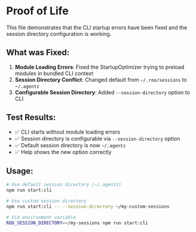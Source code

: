 # Proof of Life

This file demonstrates that the CLI startup errors have been fixed and the session directory configuration is working.

## What was Fixed:

1. **Module Loading Errors**: Fixed the StartupOptimizer trying to preload modules in bundled CLI context
2. **Session Directory Conflict**: Changed default from `~/.roo/sessions` to `~/.agentz`
3. **Configurable Session Directory**: Added `--session-directory` option to CLI

## Test Results:

- ✅ CLI starts without module loading errors
- ✅ Session directory is configurable via `--session-directory` option
- ✅ Default session directory is now `~/.agentz`
- ✅ Help shows the new option correctly

## Usage:

```bash
# Use default session directory (~/.agentz)
npm run start:cli

# Use custom session directory
npm run start:cli -- --session-directory ~/my-custom-sessions

# Via environment variable
ROO_SESSION_DIRECTORY=~/my-sessions npm run start:cli
```
